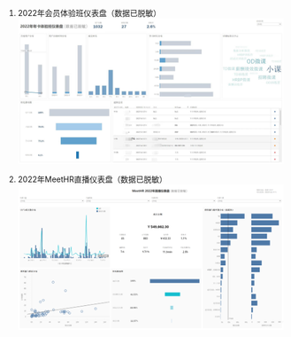 
1.	2022年会员体验班仪表盘（数据已脱敏）
![会员体验班仪表盘](https://github.com/782539877/tableau/blob/main/%E8%AF%95%E7%94%A8%E4%BC%9A%E5%91%98%E4%BB%AA%E8%A1%A8%E7%9B%98.jpg)

2.	2022年MeetHR直播仪表盘（数据已脱敏）
![直播仪表盘](https://github.com/782539877/tableau/blob/main/%E7%9B%B4%E6%92%AD%E4%BB%AA%E8%A1%A8%E7%9B%98.jpg)

